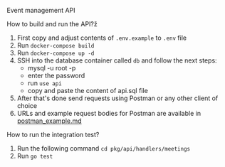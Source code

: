 Event management API

How to build and run the API?ž
1. First copy and adjust contents of `.env.example` to `.env` file
2. Run `docker-compose build`
3. Run `docker-compose up -d`
4. SSH into the database container called `db` and follow the next steps:
    - mysql -u root -p
    - enter the password
    - run `use api`
    - copy and paste the content of api.sql file
5. After that's done send requests using Postman or any other client of choice
6. URLs and example request bodies for Postman are available in [postman_example.md](https://github.com/MatanBudimir/events_api/blob/main/postman_example.md)

How to run the integration test?
1. Run the following command `cd pkg/api/handlers/meetings`
2. Run `go test`